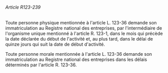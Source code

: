 ###### Article R123-239

Toute personne physique mentionnée à l'article L. 123-36 demande son immatriculation au Registre national des entreprises, par l'intermédiaire de l'organisme unique mentionné à l'article R. 123-1, dans le mois qui précède la date déclarée du début de l'activité et, au plus tard, dans le délai de quinze jours qui suit la date de début d'activité.

Toute personne morale mentionnée à l'article L. 123-36 demande son immatriculation au Registre national des entreprises dans les délais déterminés par l'article R. 123-36.

